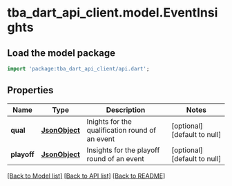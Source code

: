 # tba_dart_api_client.model.EventInsights

## Load the model package
```dart
import 'package:tba_dart_api_client/api.dart';
```

## Properties
Name | Type | Description | Notes
------------ | ------------- | ------------- | -------------
**qual** | [**JsonObject**](.md) | Inights for the qualification round of an event | [optional] [default to null]
**playoff** | [**JsonObject**](.md) | Insights for the playoff round of an event | [optional] [default to null]

[[Back to Model list]](../README.md#documentation-for-models) [[Back to API list]](../README.md#documentation-for-api-endpoints) [[Back to README]](../README.md)


